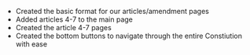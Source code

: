 - Created the basic format for our articles/amendment pages
- Added articles 4-7 to the main page
- Created the article 4-7 pages
- Created the bottom buttons to navigate through the entire Constiution with ease